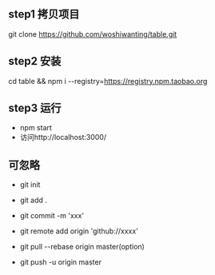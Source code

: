 ## step1 拷贝项目

git clone https://github.com/woshiwanting/table.git

## step2 安装

cd table && npm i --registry=https://registry.npm.taobao.org

## step3 运行
- npm start 
- 访问http://localhost:3000/


## 可忽略

- git init
- git add .
- git commit -m 'xxx'

- git remote add origin 'github://xxxx'
- git pull --rebase origin master(option)
- git push -u origin master